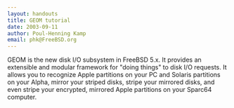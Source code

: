 ```yaml
---
layout: handouts
title: GEOM tutorial
date: 2003-09-11
author: Poul-Henning Kamp
email: phk@FreeBSD.org
---
```

GEOM is the new disk I/O subsystem in FreeBSD 5.x. It provides an
extensible and modular framework for "doing things" to disk I/O
requests. It allows you to recognize Apple partitions on your PC
and Solaris partitions on your Alpha, mirror your striped disks,
stripe your mirrored disks, and even stripe your encrypted, mirrored
Apple partitions on your Sparc64 computer.
